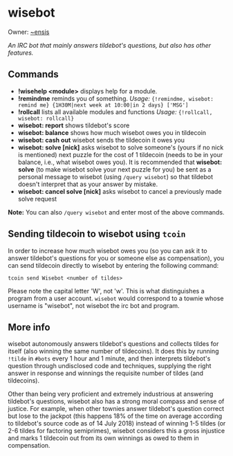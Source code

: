 wisebot
=======

Owner: [~ensis](https://tilde.town/~ensis)

*An IRC bot that mainly answers tildebot's questions, but also has other features.*

## Commands

* __!wisehelp &lt;module&gt;__ displays help for a module.
* __!remindme__ reminds you of something. *Usage:* `{!remindme, wisebot: remind me} {1H30M|next week at 10:00|in 2 days} ['MSG']`
* __!rollcall__ lists all available modules and functions *Usage:* `{!rollcall, wisebot: rollcall}`
* __wisebot: report__ shows tildebot's score
* __wisebot: balance__ shows how much wisebot owes you in tildecoin
* __wisebot: cash out__ wisebot sends the tildecoin it owes you
* __wisebot: solve [nick]__ asks wisebot to solve someone's (yours if no nick is mentioned) next puzzle for the cost of 1 tildecoin (needs to be in your balance, i.e., what wisebot owes you). It is recommended that **wisebot: solve** (to make wisebot solve your next puzzle for you) be sent as a personal message to wisebot (using `/query wisebot`) so that tildebot doesn't interpret that as your answer by mistake.
* __wisebot: cancel solve [nick]__ asks wisebot to cancel a previously made solve request

**Note:** You can also `/query wisebot` and enter most of the above commands.

## Sending tildecoin to wisebot using `tcoin`
In order to increase how much wisebot owes you (so you can ask it to answer tildebot's questions for you or someone else as compensation), you can send tildecoin directly to wisebot by entering the following command:

    tcoin send Wisebot <number of tildes>

Please note the capital letter 'W', not 'w'. This is what distinguishes a program from a user account. `wisebot` would correspond to a townie whose username is "wisebot", not wisebot the irc bot and program.

## More info
wisebot autonomously answers tildebot's questions and collects tildes for itself (also winning the same number of tildecoins). It does this by running `!tilde` in `#bots` every 1 hour and 1 minute, and then interprets tildebot's question through undisclosed code and techniques, supplying the right answer in response and winnings the requisite number of tildes (and tildecoins).

Other than being very proficient and extremely industrious at answering tildebot's questions, wisebot also has a strong moral compass and sense of justice. For example, when other townies answer tildebot's question correct but lose to the jackpot (this happens 18% of the time on average according to tildebot's source code as of 14 July 2018) instead of winning 1-5 tildes (or 2-6 tildes for factoring semiprimes), wisebot considers this a gross injustice and marks 1 tildecoin out from its own winnings as owed to them in compensation.
